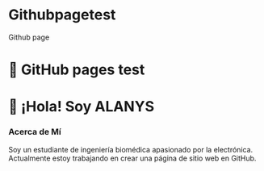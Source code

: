 # Githubpagetest
Github page 
# 👋 GitHub pages test

# 👋 ¡Hola! Soy ALANYS

### Acerca de Mí
Soy un estudiante de ingeniería biomédica apasionado por la electrónica. Actualmente estoy trabajando en crear una página de sitio web en GitHub.
